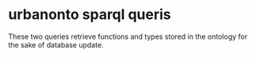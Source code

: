 # urbanonto sparql queris

These two queries retrieve functions and types stored in the ontology for the sake of database update.